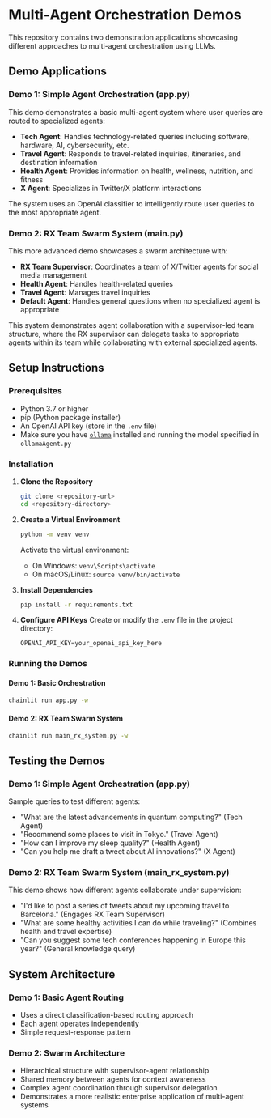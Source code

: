 # Multi-Agent Orchestration Demos

This repository contains two demonstration applications showcasing different approaches to multi-agent orchestration using LLMs.

## Demo Applications

### Demo 1: Simple Agent Orchestration (app.py)
This demo demonstrates a basic multi-agent system where user queries are routed to specialized agents:
- **Tech Agent**: Handles technology-related queries including software, hardware, AI, cybersecurity, etc.
- **Travel Agent**: Responds to travel-related inquiries, itineraries, and destination information
- **Health Agent**: Provides information on health, wellness, nutrition, and fitness
- **X Agent**: Specializes in Twitter/X platform interactions

The system uses an OpenAI classifier to intelligently route user queries to the most appropriate agent.

### Demo 2: RX Team Swarm System (main.py)
This more advanced demo showcases a swarm architecture with:
- **RX Team Supervisor**: Coordinates a team of X/Twitter agents for social media management
- **Health Agent**: Handles health-related queries
- **Travel Agent**: Manages travel inquiries
- **Default Agent**: Handles general questions when no specialized agent is appropriate

This system demonstrates agent collaboration with a supervisor-led team structure, where the RX supervisor can delegate tasks to appropriate agents within its team while collaborating with external specialized agents.

## Setup Instructions

### Prerequisites
- Python 3.7 or higher
- pip (Python package installer)
- An OpenAI API key (store in the `.env` file)
- Make sure you have [`ollama`](https://ollama.com/) installed and running the model specified in `ollamaAgent.py`

### Installation

1. **Clone the Repository**
   ```bash
   git clone <repository-url>
   cd <repository-directory>
   ```

2. **Create a Virtual Environment**
   ```bash
   python -m venv venv
   ```

   Activate the virtual environment:
   - On Windows: `venv\Scripts\activate`
   - On macOS/Linux: `source venv/bin/activate`

3. **Install Dependencies**
   ```bash
   pip install -r requirements.txt
   ```

4. **Configure API Keys**
   Create or modify the `.env` file in the project directory:
   ```
   OPENAI_API_KEY=your_openai_api_key_here
   ```

### Running the Demos

#### Demo 1: Basic Orchestration
```bash
chainlit run app.py -w
```

#### Demo 2: RX Team Swarm System
```bash
chainlit run main_rx_system.py -w
```

## Testing the Demos

### Demo 1: Simple Agent Orchestration (app.py)
Sample queries to test different agents:
- "What are the latest advancements in quantum computing?" (Tech Agent)
- "Recommend some places to visit in Tokyo." (Travel Agent)
- "How can I improve my sleep quality?" (Health Agent)
- "Can you help me draft a tweet about AI innovations?" (X Agent)

### Demo 2: RX Team Swarm System (main_rx_system.py)
This demo shows how different agents collaborate under supervision:
- "I'd like to post a series of tweets about my upcoming travel to Barcelona." (Engages RX Team Supervisor)
- "What are some healthy activities I can do while traveling?" (Combines health and travel expertise)
- "Can you suggest some tech conferences happening in Europe this year?" (General knowledge query)

## System Architecture

### Demo 1: Basic Agent Routing
- Uses a direct classification-based routing approach
- Each agent operates independently
- Simple request-response pattern

### Demo 2: Swarm Architecture
- Hierarchical structure with supervisor-agent relationship
- Shared memory between agents for context awareness
- Complex agent coordination through supervisor delegation
- Demonstrates a more realistic enterprise application of multi-agent systems